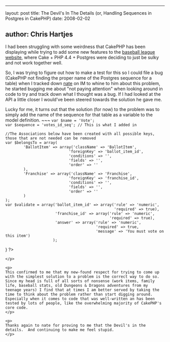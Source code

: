 <hr />

<p>layout: post
title: The Devil's In The Details (or, Handling Sequences in Postgres in CakePHP)
date: 2008-02-02</p>

<h2>author: Chris Hartjes</h2>

<p>I had been struggling with some weirdness that CakePHP has been displaying while trying to add some new features to the <a href="http://www.ibl.org">baseball league website</a>, where Cake + PHP 4.4 + Postgres were deciding to just be sulky and not work together well.</p>

<p>
So, I was trying to figure out how to make a test for this so I could file a bug (CakePHP not finding the proper name of the Postgres sequence for a table) when I tracked down <a href="http://cake.insertdesignhere.com/">nate</a> on IM to whine to him about this problem, he started bugging me about "not paying attention" when looking around in code to try and track down what I thought was a bug.  If I had looked at the API a little closer I would've been steered towards the solution he gave me.
</p>

<p>
Lucky for me, it turns out that the solution (for now) to the problem was to simply add the name of the sequence for that table as a variable to the model definition.
~~~
<?php
class Vote extends AppModel {

    var $name = 'Vote';
    var $sequence = 'votes_id_seq'; // This is what I added in

    //The Associations below have been created with all possible keys, those that are not needed can be removed
    var $belongsTo = array(
            'BallotItem' => array('className' => 'BallotItem',
                                'foreignKey' => 'ballot_item_id',
                                'conditions' => '',
                                'fields' => '',
                                'order' => ''
            ),
            'Franchise' => array('className' => 'Franchise',
                                'foreignKey' => 'franchise_id',
                                'conditions' => '',
                                'fields' => '',
                                'order' => ''
            )
    );
    var $validate = array('ballot_item_id' => array('rule' => 'numeric',
                                                    'required' => true),
                          'franchise_id' => array('rule' => 'numeric',
                                                  'required' => true),
                          'answer' => array('rule' => 'numeric',
                                            'required' => true,
                                            'message' => 'You must vote on this item')
                         );

}
?>
~~~
</p>

<p>
This confirmed to me that my new-found respect for trying to come up with the simplest solution to a problem is the correct way to do so.  Since my head is full of all sorts of nonsense (work items, family life, baseball stats, old Dungeons & Dragons adventures from my teenage years) I find that at times I am better served by taking the time to think about the problem rather than start digging around.  Especially when it comes to code that was well-written an has been tested by lots of people, like the overwhelming majority of CakePHP's core code.
</p>

<p>
Thanks again to nate for proving to me that the Devil's in the details.  And continuing to make me feel stupid.
</p>
